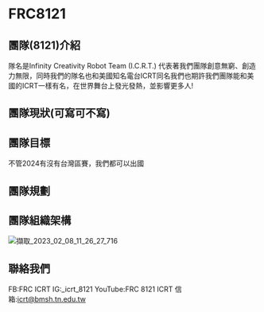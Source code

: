 # FRC8121
## 團隊(8121)介紹
隊名是Infinity Creativity Robot Team (I.C.R.T.) 代表著我們團隊創意無窮、創造力無限，同時我們的隊名也和美國知名電台ICRT同名我們也期許我們團隊能和美國的ICRT一樣有名，在世界舞台上發光發熱，並影響更多人!
## 團隊現狀(可寫可不寫)

## 團隊目標
不管2024有沒有台灣區賽，我們都可以出國
## 團隊規劃

## 團隊組織架構
![擷取_2023_02_08_11_26_27_716](https://user-images.githubusercontent.com/124514907/217423699-eecae48f-79e0-425b-94d0-133db745b27a.png)
## 聯絡我們
FB:FRC ICRT
IG:_icrt_8121
YouTube:FRC 8121 ICRT
信箱:icrt@bmsh.tn.edu.tw
